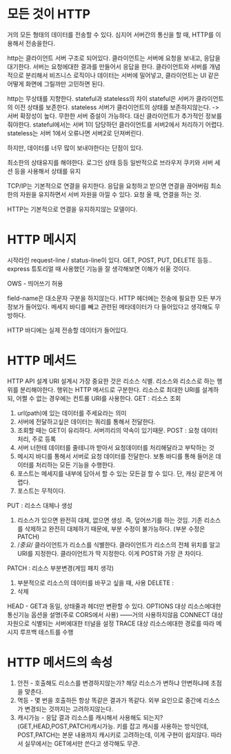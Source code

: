 # 모든 것이 HTTP
거의 모든 형태의 데이터를 전송할 수 있다. 심지어 서버간의 통신을 할 때, HTTP를 이용해서 전송을한다.

http는 클라이언트 서버 구조로 되어있다.
클라이언트는 서버에 요청을 보내고, 응답을 대기한다.
서버는 요청에대한 결과를 만들어서 응답을 한다.
클라이언트와 서버를 개념적으로 분리해서 비즈니스 로직이나 데이터는 서버에 밀어넣고, 클라이언트는 UI 같은 어떻게 화면에 그릴까만 고민하면 된다.


http는 무상태를 지향한다.
stateful과 stateless의 차이
stateful은 서버가 클라이언트의 이전 상태를 보존한다.
stateless
서버가 클라이언트의 상태를 보존하지않는다. -> 서버 확장성이 높다. 무한한 서버 증설이 가능하다. 대신 클라이언트가 추가적인 정보를 줘야한다.
stateful에서는 서버 1이 담당하던 클라이언트를 서버2에서 처리하기 어렵다.
stateless는 서버 1에서 오류나면 서버2로 던져버린다.


하지만, 데이터를 너무 많이 보내야한다는 단점이 있다.

최소한의 상태유지를 해야한다.
로그인 상태 등등
일반적으로 브라우저 쿠키와 서버 세션 등을 사용해서 상태를 유지

TCP/IP는 기본적으로 연결을 유지한다.
응답을 요청하고 받으면 연결을 끊어버림
최소한의 자원을 유지하면서 서버 자원을 아낄 수 있다. 요청 올 때, 연결을 하는 것.

HTTP는 기본적으로 연결을 유지하지않는 모델이다. 

# HTTP 메시지
시작라인
request-line / status-line이 있다.
GET, POST, PUT, DELETE 등등.. express 튜토리얼 때 사용했던 기능을 잘 생각해보면 이해가 쉬울 것이다.

OWS - 띄어쓰기 허용

field-name은 대소문자 구분을 하지않는다.
HTTP 헤더에는 전송에 필요한 모든 부가정보가 들어있다. 메세지 바디를 빼고 관련된 메타데이터가 다 들어있다고 생각해도 무방하다.

HTTP 바디에는 실제 전송할 데이터가 들어있다.

# HTTP 메서드
HTTP API 설계
URI 설계시 가장 중요한 것은 리소스 식별.
리소스와 리소스로 하는 행위를 분리해야한다.
행위는 HTTP 메서드로 구분한다.
리소스로 최대한 URI를 설계하되, 어쩔 수 없는 경우에는 컨트롤 URI를 사용한다.
GET : 리소스 조회
1. url(path)에 있는 데이터를 주세요라는 의미
2. 서버에 전달하고싶은 데이터는 쿼리를 통해서 전달한다.
3. 조회할 때는 GET이 유리하다. 서버끼리의 약속이 있기때문.
POST : 요청 데이터 처리, 주로 등록
1. 서버 너한테 데이터를 줄테니까 받아서 요청데이터를 처리해달라고 부탁하는 것
2. 메시지 바디를 통해서 서버로 요청 데이터를 전달한다. 보통 바디를 통해 들어온 데이터를 처리하는 모든 기능을 수행한다.
3. 포스트는 메세지를 내부에 담아서 할 수 있는 모든걸 할 수 있다. 단, 캐싱 같은게 어렵다.
4. 포스트는 무적이다.

PUT : 리소스 대체나 생성
1. 리소스가 있으면 완전히 대체, 없으면 생성. 즉, 덮어쓰기를 하는 것임. 기존 리소스를 삭제하고 완전히 대체하기 때문에, 부분 수정이 불가능하다. (부분 수정은 PATCH)
2. /*중요*/ 클라이언트가 리소스를 식별한다. 클라이언트가 리소스의 전체 위치를 알고 URI를 지정한다.  클라이언트가 딱 지정한다.
이게 POST와 가장 큰 차이다. 

PATCH : 리소스 부분변경(게임 패치 생각)
1. 부분적으로 리소스의 데이터를 바꾸고 싶을 때, 사용
DELETE : 
1. 삭제

HEAD - GET과 동일, 상태줄과 헤더만 변환할 수 있다.
OPTIONS 대상 리소스에대한 통신기능 옵션을 설명(주로 CORS에서 사용)
——거의 사용하지않음
CONNECT 대상 자원으로 식별되는 서버에대한 터널을 설정
TRACE 대상 리소스에대한 경로를 따라 메시지 루프백 테스트를 수행

# HTTP 메서드의 속성
1. 안전 - 호출해도 리소스를 변경하지않는가? 해당 리소스가 변하냐 안변하냐에 초점을 맞춘다.
2. 멱등 -  몇 번을 호출하든 항상 똑같은 결과가 똑같다. 외부 요인으로 중간에 리소스가 변경되는 것까지는 고려하지않는다.
3. 캐시가능 - 응답 결과 리소스를 캐시해서 사용해도 되는지?(GET,HEAD,POST,PATCH)캐시가능. 
키를 잡고 캐시를 사용하는 방식인데, POST,PATCH는 본문 내용까지 캐시키로 고려하는데, 이게 구현이 쉽지않다. 따라서 실무에서는 GET에서만 쓴다고 생각해도 무관.
